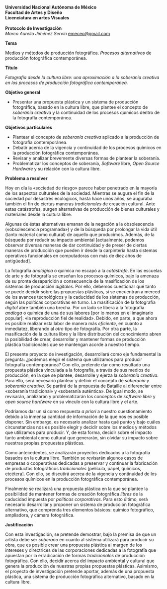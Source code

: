 
<p style="text-align: right;">

**Universidad Nacional Autónoma de México**
<br>
**Facultad de Artes y Diseño**
<br>
**Licenciatura en artes Visuales**
<br>
<br>
**Protocolo de Investigación**
<br>
_Marco Aurelio Jiménez Servín_
emeceo@gmail.com
</p>


**Tema**

Medios y métodos de producción fotográfica. _Procesos alternativos_ de producción fotográfica contemporánea.

**Título**

_Fotografía desde la cultura libre: una aproximación a la soberanía creativa en los procesos de producción fotográfica contemporánea._

**Objetivo general**

- Presentar una propuesta plástica y un sistema de producción fotográfica, basado en la cultura libre, que plantee el concepto de _soberanía creativa_ y la continuidad de los procesos químicos dentro de la fotografía contemporánea.

**Objetivos particulares**

- Plantear el concepto de _soberanía creativa_ aplicado a la producción de fotografía contemporánea.
- Debatir acerca de la vigencia y continuidad de los procesos químicos en la producción fotográfica contemporánea.
- Revisar y analizar brevemente diversas formas de plantear la soberanía.
- Problematizar los conceptos de soberanía, _Software_ libre, _Open Source Hardware_ y su relación con la cultura libre.


**Problema a resolver**

Hoy en día la «sociedad de riesgo» parece haber penetrado en la mayoría de los aspectos culturales de la sociedad.
Mientras se augura el fin de la sociedad por desastres ecológicos, hasta hace unos años, se auguraba también el fin de ciertas maneras _tradicionales_ de creación cultural.
Ante estas catástrofes, surgen alternativas de producción de bienes culturales y materiales desde la cultura libre.

Algunas de éstas alternativas emanan de la negación a la obsolescencia («obsolescencia programada») y de la búsqueda por prolongar la vida útil (tanto material como cultural) de aquello que producimos.
Además, de la búsqueda por reducir su impacto ambiental [actualmente, podemos observar diversas maneras de dar continuidad y  de preser de ciertas maneras de producción que pueden ir desde la carpintería hasta sistemas operativos funcionales en computadoras con más de diez años de antigüedad].

La fotografía _analógica_ o química no escapó a la _catástrofe_.
En las escuelas de arte y de fotografía se enseñan los procesos químicos, bajo la amenaza de su pronta desaparición a consecuencia de la masificación de los sistemas de producción _digitales_.
Por ello, debemos cuestionar qué tanto se puede decidir sobre las propuestas plásticas, si se encuentran a merced de los avances tecnológicos y la caducidad de los sistemas de producción, según las políticas corporativas en turno.
La masificación de la fotografía _digital_ abre también una brecha. Por un lado se libera a la fotografía _análoga_ o química de una de sus labores [por lo menos en el imaginario popular]: «la reproducción fiel de realidad».
Debido, en parte, a que ahora es posible realizar esta labor de manera más _eficiente_, en cuanto a inmediatez, liberando al _otro_ tipo de fotografía.
Por otra parte, la masificación de la cultura libre y la libre distribución del conocimiento abren la posibilidad de crear, desarrollar y mantener formas de producción plástica tradicionales que se mantengan acorde a nuestro tiempo.

El presente proyecto de investigación, desarrollará como eje fundamental la pregunta: ¿podemos elegir el sistema que utilizamos para producir fotografía contemporánea?
Con ello, pretende dar como resultado una propuesta plástica vinculada a la fotografía, a través de sus medios de producción, en la que se plantee, desarrolle y ejerza la _soberanía creativa_.
Para ello, será necesario plantear y definir el concepto de _soberanía_ y _soberanía creativa_.
Se partirá de la propuesta de Bataille al diferenciar entre «soberanía tradicional» y «soberanía auténtica».
De igual modo, se revisarán, analizarán y problematizarán los conceptos  de _software libre_  y _open source hardware_ en su vínculo con la cultura libre y el arte.

Podríamos dar un sí como respuesta _a priori_ a nuestro cuestionamiento debido a la inmensa cantidad de información de la que nos es posible disponer.
Sin embargo, es necesario analizar hasta qué punto y bajo cuáles circunstancias nos es posible elegir y decidir sobre los medios y métodos que utilizamos para producir.
Y, de esta forma, decidir sobre el impacto tanto ambiental como cultural que generarán, sin olvidar su impacto sobre nuestras propias propuestas plásticas.

Como antecedentes, se analizarán proyectos dedicados a la fotografía basados en la cultura libre.
También se revisarán algunos casos de empresas o cooperativas dedicadas a preservar y continuar la fabricación de productos fotográficos _tradicionales_ [película, papel, químicos, etcétera].
Con ello, se discutirá acerca de la vigencia y continuidad de los procesos químicos en la producción fotográfica contemporánea.

Finalmente se realizará una propuesta plástica en la que se plantee la posibilidad de mantener formas de creación fotográfica _libres_ de la caducidad impuesta por _políticas corporativas_.
Para esto último, será necesario desarrollar y proponer un sistema de producción fotográfica alternativo, que comprenda tres elementos básicos: químico fotográfico, ampliadora, y cámara fotográfica.

**Justificación**

Con esta investigación, se pretende demostrar, bajo la premisa de que un artista debe ser _soberano_ en cuanto al sistema utilizará para producir su obra, que es posible crear una propuesta plástica al margen de los intereses y directrices de las corporaciones dedicadas a la fotografía que apuestan por la erradicación de formas _tradicionales_ de producción fotográfica.
Con ello, decidir acerca del impacto ambiental y cultural que genera la producción de nuestras propias propuestas plásticas.
Asimismo, el proyecto de investigación pretende aportar, además de una propuesta plástica, una sistema de producción fotográfica alternativo, basado en la cultura libre.
